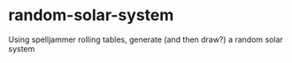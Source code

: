 # random-solar-system
Using spelljammer rolling tables, generate (and then draw?) a random solar system
